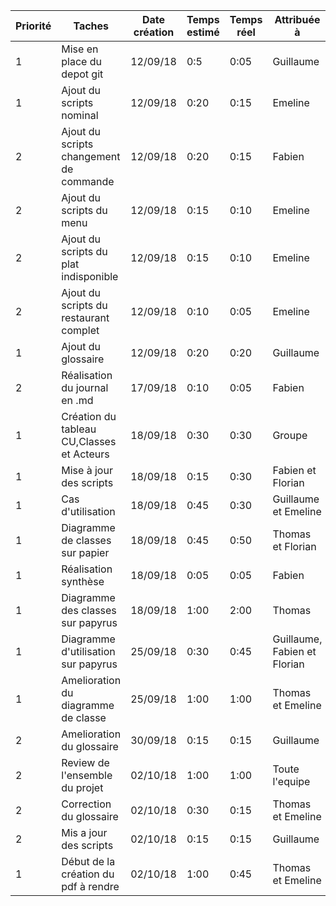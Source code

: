 |Priorité |Taches |Date création | Temps estimé | Temps réel | Attribuée à | Effectué le |
|--------|------|-------------|--------------|-----------|-------------|-------------|
|1|Mise en place du depot git|12/09/18| 0:5 | 0:05 | Guillaume | 12/09/18 |
|1|Ajout du scripts nominal|12/09/18| 0:20 | 0:15 | Emeline | 12/09/18 |
|2|Ajout du scripts changement de commande|12/09/18| 0:20 | 0:15 | Fabien | 12/09/18 |
|2|Ajout du scripts du menu|12/09/18| 0:15 | 0:10 | Emeline | 12/09/18 |
|2|Ajout du scripts du plat indisponible|12/09/18| 0:15 | 0:10 | Emeline | 12/09/18 |
|2|Ajout du scripts du restaurant complet|12/09/18| 0:10 | 0:05 | Emeline | 12/09/18 |
|1|Ajout du glossaire|12/09/18| 0:20 | 0:20 | Guillaume | 12/09/18 |
|2|Réalisation du journal en .md | 17/09/18| 0:10 | 0:05 | Fabien | 17/09/18|
|1|Création du tableau CU,Classes et Acteurs | 18/09/18| 0:30 | 0:30 | Groupe | 18/09/18|
|1|Mise à jour des scripts | 18/09/18| 0:15 | 0:30 | Fabien et Florian | 18/09/18|
|1|Cas d'utilisation | 18/09/18| 0:45 | 0:30 | Guillaume et Emeline | 18/09/18|
|1|Diagramme de classes sur papier | 18/09/18| 0:45 | 0:50 | Thomas et Florian | 18/09/18|
|1|Réalisation synthèse | 18/09/18| 0:05 | 0:05 | Fabien | 18/09/18|
|1|Diagramme des classes sur papyrus | 18/09/18| 1:00 | 2:00 | Thomas | 18/09/18|
|1|Diagramme d'utilisation sur papyrus | 25/09/18| 0:30 | 0:45 | Guillaume, Fabien et Florian  | 25/09/18|
|1|Amelioration du diagramme de classe | 25/09/18| 1:00 | 1:00 | Thomas et Emeline  | 25/09/18|
|2| Amelioration du glossaire | 30/09/18 | 0:15 | 0:15 | Guillaume | 30/09/18 |
|2| Review de l'ensemble du projet | 02/10/18 | 1:00 | 1:00 | Toute l'equipe | 02/10/18 |
|2| Correction du glossaire | 02/10/18 | 0:30 | 0:15 | Thomas et Emeline | 02/10/18 |
|2| Mis a jour des scripts  | 02/10/18 | 0:15 | 0:15 | Guillaume | 02/10/18 |
|1| Début de la création du pdf à rendre  | 02/10/18 | 1:00 | 0:45 | Thomas et Emeline | 02/10/18 |
